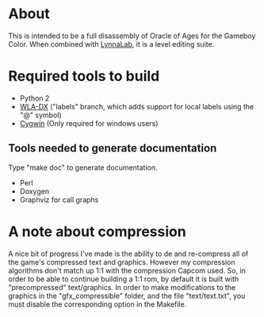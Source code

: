 # About

This is intended to be a full disassembly of Oracle of Ages for the Gameboy
Color. When combined with [LynnaLab](https://github.com/drenn1/lynnalab), it is 
a level editing suite.

# Required tools to build

* Python 2
* [WLA-DX](https://github.com/drenn1/wla-dx) ("labels" branch, which adds 
  support for local 
  labels using the "@" symbol)
* [Cygwin](http://cygwin.com/install.html) (Only required for windows users)

## Tools needed to generate documentation

Type "make doc" to generate documentation.

* Perl
* Doxygen
* Graphviz for call graphs

# A note about compression

A nice bit of progress I've made is the ability to de and re-compress all of the 
game's compressed text and graphics. However my compression algorithms don't 
match up 1:1 with the compression Capcom used. So, in order to be able to 
continue building a 1:1 rom, by default it is built with "precompressed" 
text/graphics. In order to make modifications to the graphics in the 
"gfx\_compressible" folder, and the file "text/text.txt", you must disable the 
corresponding option in the Makefile.
